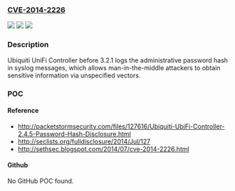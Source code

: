 ### [CVE-2014-2226](https://cve.mitre.org/cgi-bin/cvename.cgi?name=CVE-2014-2226)
![](https://img.shields.io/static/v1?label=Product&message=n%2Fa&color=blue)
![](https://img.shields.io/static/v1?label=Version&message=n%2Fa&color=blue)
![](https://img.shields.io/static/v1?label=Vulnerability&message=n%2Fa&color=brighgreen)

### Description

Ubiquiti UniFi Controller before 3.2.1 logs the administrative password hash in syslog messages, which allows man-in-the-middle attackers to obtain sensitive information via unspecified vectors.

### POC

#### Reference
- http://packetstormsecurity.com/files/127616/Ubiquiti-UbiFi-Controller-2.4.5-Password-Hash-Disclosure.html
- http://seclists.org/fulldisclosure/2014/Jul/127
- http://sethsec.blogspot.com/2014/07/cve-2014-2226.html

#### Github
No GitHub POC found.

